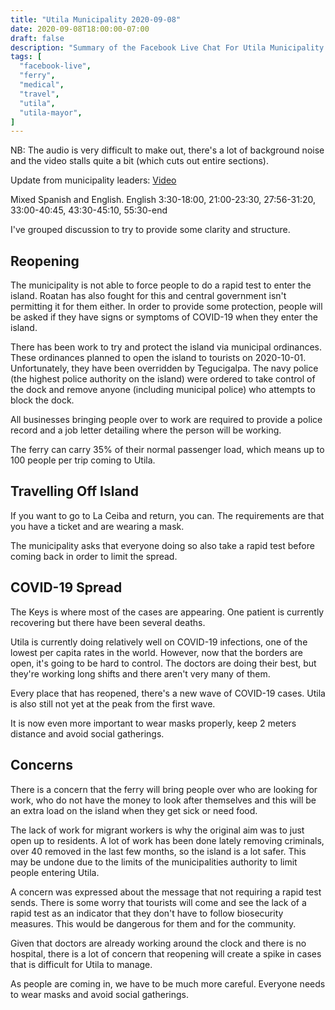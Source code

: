 ```yaml
---
title: "Utila Municipality 2020-09-08"
date: 2020-09-08T18:00:00-07:00
draft: false
description: "Summary of the Facebook Live Chat For Utila Municipality at 2020-09-08 18:00"
tags: [
  "facebook-live",
  "ferry",
  "medical",
  "travel",
  "utila",
  "utila-mayor",
]
---
```


NB: The audio is very difficult to make out, there's a lot of background noise
and the video stalls quite a bit (which cuts out entire sections).

Update from municipality leaders:
[Video](https://www.facebook.com/328195770717532/videos/246672846568036/)

Mixed Spanish and English. English 3:30-18:00, 21:00-23:30, 27:56-31:20,
33:00-40:45, 43:30-45:10, 55:30-end

I've grouped discussion to try to provide some clarity and structure.

Reopening
---------

The municipality is not able to force people to do a rapid test to enter the
island. Roatan has also fought for this and central government isn't permitting
it for them either. In order to provide some protection, people will be asked
if they have signs or symptoms of COVID-19 when they enter the island.

There has been work to try and protect the island via municipal ordinances.
These ordinances planned to open the island to tourists on 2020-10-01.
Unfortunately, they have been overridden by Tegucigalpa. The navy police (the
highest police authority on the island) were ordered to take control of the
dock and remove anyone (including municipal police) who attempts to block the
dock.

All businesses bringing people over to work are required to provide a police
record and a job letter detailing where the person will be working.

The ferry can carry 35% of their normal passenger load, which means up to 100
people per trip coming to Utila.

Travelling Off Island
---------------------

If you want to go to La Ceiba and return, you can. The requirements are that
you have a ticket and are wearing a mask.

The municipality asks that everyone doing so also take a rapid test before
coming back in order to limit the spread.

COVID-19 Spread
---------------

The Keys is where most of the cases are appearing. One patient is currently
recovering but there have been several deaths.

Utila is currently doing relatively well on COVID-19 infections, one of the
lowest per capita rates in the world. However, now that the borders are open,
it's going to be hard to control. The doctors are doing their best, but they're
working long shifts and there aren't very many of them.

Every place that has reopened, there's a new wave of COVID-19 cases. Utila is
also still not yet at the peak from the first wave.

It is now even more important to wear masks properly, keep 2 meters distance
and avoid social gatherings.

Concerns
--------

There is a concern that the ferry will bring people over who are looking for
work, who do not have the money to look after themselves and this will be an
extra load on the island when they get sick or need food.

The lack of work for migrant workers is why the original aim was to just open
up to residents. A lot of work has been done lately removing criminals, over 40
removed in the last few months, so the island is a lot safer. This may be
undone due to the limits of the municipalities authority to limit people
entering Utila.

A concern was expressed about the message that not requiring a rapid test
sends. There is some worry that tourists will come and see the lack of a rapid
test as an indicator that they don't have to follow biosecurity measures. This
would be dangerous for them and for the community.

Given that doctors are already working around the clock and there is no
hospital, there is a lot of concern that reopening will create a spike in cases
that is difficult for Utila to manage.

As people are coming in, we have to be much more careful. Everyone needs to
wear masks and avoid social gatherings.

